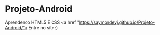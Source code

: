 # Projeto-Android
Aprendendo HTML5 E CSS
<a href "https://saymondevj.github.io/Projeto-Android/"> Entre no site :)
